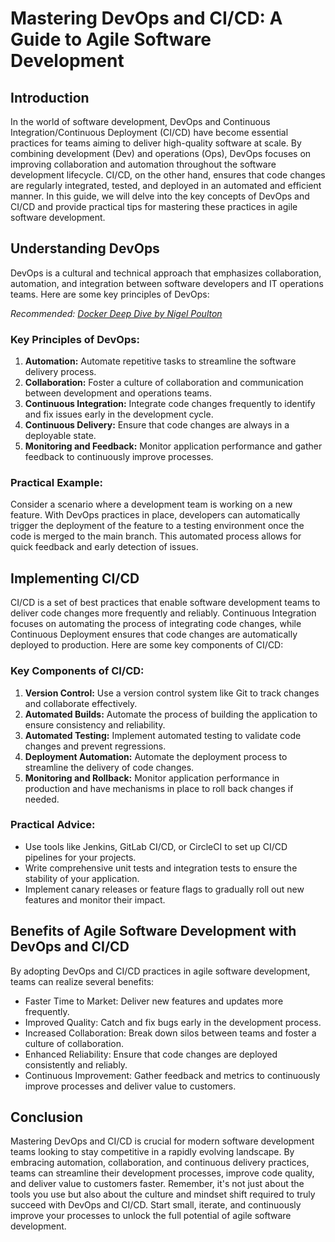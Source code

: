 # Mastering DevOps and CI/CD: A Guide to Agile Software Development

## Introduction

In the world of software development, DevOps and Continuous Integration/Continuous Deployment (CI/CD) have become essential practices for teams aiming to deliver high-quality software at scale. By combining development (Dev) and operations (Ops), DevOps focuses on improving collaboration and automation throughout the software development lifecycle. CI/CD, on the other hand, ensures that code changes are regularly integrated, tested, and deployed in an automated and efficient manner. In this guide, we will delve into the key concepts of DevOps and CI/CD and provide practical tips for mastering these practices in agile software development.

## Understanding DevOps

DevOps is a cultural and technical approach that emphasizes collaboration, automation, and integration between software developers and IT operations teams. Here are some key principles of DevOps:

*Recommended: <a href="https://amazon.com/dp/B0816Q9F6Z?tag=aiblogcontent-20" target="_blank" rel="nofollow sponsored">Docker Deep Dive by Nigel Poulton</a>*


### Key Principles of DevOps:

1. **Automation:** Automate repetitive tasks to streamline the software delivery process.
2. **Collaboration:** Foster a culture of collaboration and communication between development and operations teams.
3. **Continuous Integration:** Integrate code changes frequently to identify and fix issues early in the development cycle.
4. **Continuous Delivery:** Ensure that code changes are always in a deployable state.
5. **Monitoring and Feedback:** Monitor application performance and gather feedback to continuously improve processes.

### Practical Example:

Consider a scenario where a development team is working on a new feature. With DevOps practices in place, developers can automatically trigger the deployment of the feature to a testing environment once the code is merged to the main branch. This automated process allows for quick feedback and early detection of issues.

## Implementing CI/CD

CI/CD is a set of best practices that enable software development teams to deliver code changes more frequently and reliably. Continuous Integration focuses on automating the process of integrating code changes, while Continuous Deployment ensures that code changes are automatically deployed to production. Here are some key components of CI/CD:

### Key Components of CI/CD:

1. **Version Control:** Use a version control system like Git to track changes and collaborate effectively.
2. **Automated Builds:** Automate the process of building the application to ensure consistency and reliability.
3. **Automated Testing:** Implement automated testing to validate code changes and prevent regressions.
4. **Deployment Automation:** Automate the deployment process to streamline the delivery of code changes.
5. **Monitoring and Rollback:** Monitor application performance in production and have mechanisms in place to roll back changes if needed.

### Practical Advice:

- Use tools like Jenkins, GitLab CI/CD, or CircleCI to set up CI/CD pipelines for your projects.
- Write comprehensive unit tests and integration tests to ensure the stability of your application.
- Implement canary releases or feature flags to gradually roll out new features and monitor their impact.

## Benefits of Agile Software Development with DevOps and CI/CD

By adopting DevOps and CI/CD practices in agile software development, teams can realize several benefits:

- Faster Time to Market: Deliver new features and updates more frequently.
- Improved Quality: Catch and fix bugs early in the development process.
- Increased Collaboration: Break down silos between teams and foster a culture of collaboration.
- Enhanced Reliability: Ensure that code changes are deployed consistently and reliably.
- Continuous Improvement: Gather feedback and metrics to continuously improve processes and deliver value to customers.

## Conclusion

Mastering DevOps and CI/CD is crucial for modern software development teams looking to stay competitive in a rapidly evolving landscape. By embracing automation, collaboration, and continuous delivery practices, teams can streamline their development processes, improve code quality, and deliver value to customers faster. Remember, it's not just about the tools you use but also about the culture and mindset shift required to truly succeed with DevOps and CI/CD. Start small, iterate, and continuously improve your processes to unlock the full potential of agile software development.